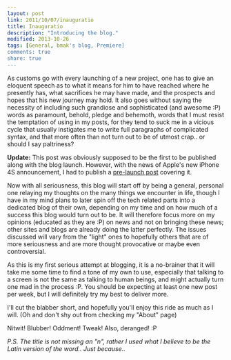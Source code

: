 ```yaml
---
layout: post
link: 2011/10/07/inauguratio
title: Inauguratio
description: "Introducing the blog."
modified: 2013-10-26
tags: [General, bmak's blog, Premiere]
comments: true
share: true
---
```


As customs go with every launching of a new project, one has to give an eloquent speech as to what it means for him to have reached where he presently has, what sacrifices he may have made, and the prospects and hopes that his new journey may hold. It also goes without saying the necessity of including such grandiose and sophisticated (and awesome :P) words as paramount, behold, pledge and behemoth, words that I must resist the temptation of using in my posts, for they tend to suck me in a vicious cycle that usually instigates me to write full paragraphs  of complicated syntax, and that more often than not turn out to be of utmost crap.. or should I say paltriness?

**Update:** This post was obviously supposed to be the first to be published along with the blog launch. However, with the news of Apple's new iPhone 4S announcement, I had to publish a [pre-launch post](/why-apple-went-with-4s/ "Why Apple went with the 4S") covering it.

Now with all seriousness, this blog will start off by being a general, personal one relaying my thoughts on the many things we encounter in life, though I have in my mind plans to later spin off the tech related parts into a dedicated blog of their own, depending on my time and on how much of a success this blog would turn out to be. It will therefore focus more on my opinions (educated as they are :P) on news and not on bringing these news; other sites and blogs are already doing the latter perfectly. The issues discussed will vary from the "light" ones to hopefully others that are of more seriousness and are more thought provocative or maybe even controversial.

As this is my first serious attempt at blogging, it is a no-brainer that it will take me some time to find a tone of my own to use, especially that talking to a screen is not the same as talking to human beings, and might actually turn one mad in the process :P. You should be expecting at least one new post per week, but I will definitely try my best to deliver more.

I'll cut the blabber short, and hopefully you'll enjoy this ride as much as I will. (Oh and don't shy out from checking my "About" page)

Nitwit! Blubber! Oddment! Tweak!
Also, deranged! :P

*P.S. The title is not missing an "n", rather I used what I believe to be the Latin version of the word.. Just because..*

